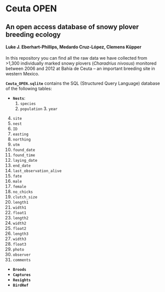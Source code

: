 # Ceuta OPEN
## An open access database of snowy plover breeding ecology
#### Luke J. Eberhart-Phillips, Medardo Cruz-López, Clemens Küpper

In this repository you can find all the raw data we have collected from >1,300 individually marked snowy plovers (_Charadrius nivosus_) monitored between 2006 and 2012 at Bahía de Ceuta – an important breeding site in western Mexico.

**`Ceuta_OPEN.sqlite`** contains the SQL (Structured Query Language) database of the following tables:

  - **`Nests`**:
      1.	`species`
    2.	`population`
        3.	`year`
  4.	`site`
  5.	`nest`
  6.	`ID`
  7.	`easting`
  8.	`northing`
  9.	`utm`
  10.	`found_date`
  11.	`found_time`
  12.	`laying_date`
  13.	`end_date`
  14.	`last_observation_alive`
  15.	`fate`
  16.	`male`
  17.	`female`
  18.	`no_chicks`
  19.	`clutch_size`
  20.	`length1`
  21.	`width1`  
  22.	`float1`
  23.	`length2`
  24.	`width2`
  25.	`float2`
  26.	`length3`
  27.	`width3`
  28.	`float3`
  29.	`photo`
  30.	`observer`
  31.	`comments`

  - **`Broods`** 
  - **`Captures`**
  - **`Resights`**
  - **`BirdRef`**